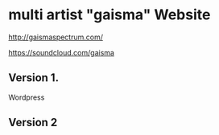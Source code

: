 # multi artist "gaisma" Website 

http://gaismaspectrum.com/

https://soundcloud.com/gaisma

## Version 1.
Wordpress

## Version 2 

